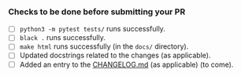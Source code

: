 

### Checks to be done before submitting your PR
- [ ] `python3 -m pytest tests/` runs successfully.
- [ ] `black .` runs successfully.
- [ ] `make html` runs successfully (in the `docs/` directory).
- [ ] Updated docstrings related to the changes (as applicable).
- [ ] Added an entry to the [CHANGELOG.md](../../CHANGELOG.md) (as applicable) (to come).
